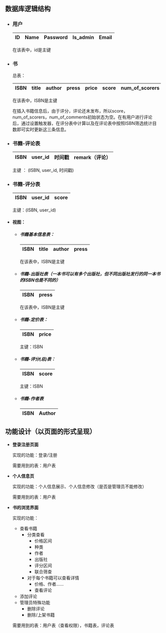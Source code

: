 ## 数据库逻辑结构

- ### 用户

    | ID   | Name | Password | Is_admin | Email |
    | ---- | ---- | -------- | -------- | ----- |

    在该表中，id是主键

- ### 书

    总表：

    | ISBN | title | author | press | price | score | num_of_scorers | num_of_comments |
    | ---- | ----- | ------ | ----- | ----- | ----- | -------------- | --------------- |
 
    在该表中，ISBN是主键

    在插入书籍信息后，由于评分，评论还未发布，所以score，num_of_scorers，num_of_comments初始状态为空。在有用户进行评论后，通过设置触发器，在评分表中计算以及在评论表中按照ISBN筛选统计目数即可实时更新这三条信息。

- ### 书籍-评论表

    | ISBN | user_id | 时间戳 | remark（评论） |
    | ---- | ------- | ------ | -------------- |

    主键 ： (ISBN, user_id, 时间戳)

- ### 书籍-评分表

    | ISBN | user_id | score |
    | ---- | ------- | ----- |

    主键：(ISBN, user_id)

    

- #### 视图：

    - ##### 书籍基本信息表：

      | ISBN | title | author | press |
      | ---- | ----- | ------ | ----- |

      在该表中，ISBN是主键

    - ##### 书籍-出版社表（一本书可以有多个出版社，但不同出版社发行的同一本书的ISBN也是不同的）

      | ISBN | press |
      | ---- | ----- |

      在该表中，ISBN是主键

    - ##### 书籍-定价表：

      | ISBN | price |
      | ---- | ----- |

      主键：ISBN

    - ##### 书籍-评分(总)表：

      | ISBN | score |
      | ---- | ----- |

      主键：ISBN
  
    - ##### 书籍-作者表
  
      | ISBN | Author |
      | ---- | ------ |




## 功能设计（以页面的形式呈现）

* **登录注册页面**

  实现的功能：登录/注册

  需要用到的表：用户表

* **个人信息页**

  实现的功能：个人信息展示、个人信息修改（是否是管理员不能修改）

  需要用到的表：用户表

* **书的浏览界面**

  实现的功能：

  * 查看书籍
    * 分类查看
      * 价格区间
      * 种类
      * 作者
      * 出版社
      * 评分区间
      * 联合筛查
    * 对于每个书籍可以查看详情
      * 价格、作者......
      * 查看评论
  * 添加评论
  * 管理员特殊功能
    * 删除评论
    * 删除/上架书籍

  需要用到的表：用户表（查看权限），书籍表，评论表

